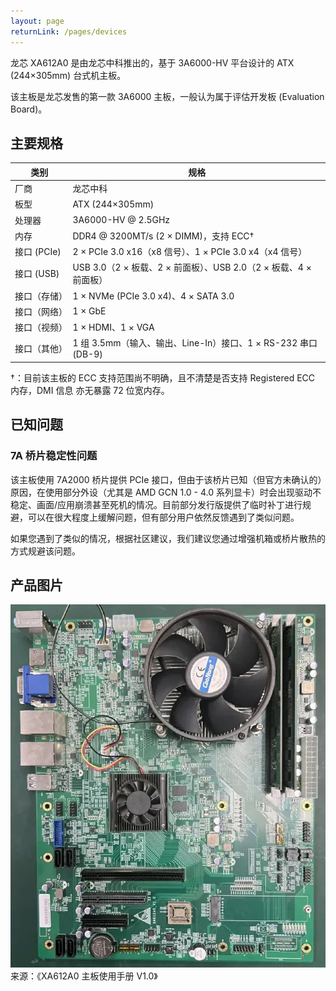 ```yaml
---
layout: page
returnLink: /pages/devices
---
```


<ChildHeader>
<template #pageTitle>产品规格数据库</template>
<template #pageSubTitle>龙芯 XA612A0</template>
</ChildHeader>

<div class="body_content">

龙芯 XA612A0 是由龙芯中科推出的，基于 3A6000-HV 平台设计的 ATX (244×305mm) 台式机主板。

该主板是龙芯发售的第一款 3A6000 主板，一般认为属于评估开发板 (Evaluation Board)。

## 主要规格

| 类别 | 规格 |
|------|------|
| 厂商 | 龙芯中科 |
| 板型 | ATX (244×305mm) |
| 处理器 | 3A6000-HV @ 2.5GHz |
| 内存 | DDR4 @ 3200MT/s (2 × DIMM)，支持 ECC† |
| 接口 (PCIe) | 2 × PCIe 3.0 x16（x8 信号）、1 × PCIe 3.0 x4（x4 信号）|
| 接口 (USB)  | USB 3.0（2 × 板载、2 × 前面板）、USB 2.0（2 × 板载、4 × 前面板） |
| 接口（存储）| 1 × NVMe (PCIe 3.0 x4)、4 × SATA 3.0 |
| 接口（网络） | 1 × GbE |
| 接口（视频） | 1 × HDMI、1 × VGA |
| 接口（其他） | 1 组 3.5mm（输入、输出、Line-In）接口、1 × RS-232 串口 (DB-9) |

†：目前该主板的 ECC 支持范围尚不明确，且不清楚是否支持 Registered ECC 内存，DMI 信息 亦无暴露 72 位宽内存。

## 已知问题

### 7A 桥片稳定性问题

该主板使用 7A2000 桥片提供 PCIe 接口，但由于该桥片已知（但官方未确认的）原因，在使用部分外设（尤其是 AMD GCN 1.0 - 4.0 系列显卡）时会出现驱动不稳定、画面/应用崩溃甚至死机的情况。目前部分发行版提供了临时补丁进行规避，可以在很大程度上缓解问题，但有部分用户依然反馈遇到了类似问题。

如果您遇到了类似的情况，根据社区建议，我们建议您通过增强机箱或桥片散热的方式规避该问题。

## 产品图片

[![](/public/images/devices/loongson-xa612a0.thumbnail.webp)](/public/images/devices/loongson-xa612a0.webp)
来源：《XA612A0 主板使用手册 V1.0》

</div>

<ChildFooter />

<script setup>
import ChildHeader from '/components/ChildHeader.vue'
import ChildFooter from '/components/ChildFooter.vue'
</script>